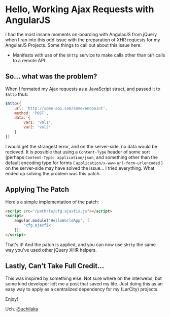 # Hello, Working Ajax Requests with AngularJS

I had the most insane moments on-boarding with AngularJS from jQuery when I ran into this odd 
issue with the preparation of XHR requests for my AngularJS Projects. Some things to call out 
about this issue here:

* Manifests with use of the `$http` service to make calls other than `GET` calls to a remote API

## So... what was the problem?

When I formated my Ajax requests as a JavaScript struct, and passed it to `$http` thus:

```javascript
$http({
    url: 'http://some-api.com/some/endpoint',
    method: 'POST',
    data: {
        var1: 'val1',
        var2: 'val2'
    }
})
```

I would get the strangest error, and on the server-side, no data would be recieved. It is possible
that using a `Content-Type` header of some sort (perhaps `Content-Type: application/json`, and something 
other than the default encoding type for forms ( `application/x-www-url-form-urlencoded` ) on the server-side
may have solved the issue... I tried everything. What ended up solving the problem was this patch.

## Applying The Patch

Here's a simple implementation of the patch:

```html
<script src="/path/to/cfg.ajaxfix.js"></script>
<script>
    angular.module('HelloWorldApp', [
        'cfg.ajaxfix'
    ]);
</script>
```

That's it! And the patch is applied, and you can now use `$http` the same way you've used other jQuery
XHR helpers.

## Lastly, Can't Take Full Credit...

This was inspired by something else. Not sure where on the interwebs, but some kind developer left me a 
post that saved my life. Just doing this as an easy way to apply as a centralized dependency for my (LarCity)
projects.

Enjoy!

Uch.
  [@uchilaka](https://twitter.com/uchechilaka)